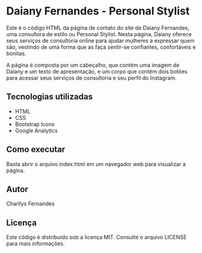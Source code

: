 # Daiany Fernandes - Personal Stylist
Este é o código HTML da página de contato do site de Daiany Fernandes, uma consultora de estilo ou Personal Stylist. Nesta página, Daiany oferece seus serviços de consultoria online para ajudar mulheres a expressar quem são, vestindo de uma forma que as faça sentir-se confiantes, confortáveis e bonitas.

A página é composta por um cabeçalho, que contém uma imagem de Daiany e um texto de apresentação, e um corpo que contém dois botões para acessar seus serviços de consultoria e seu perfil do Instagram.

## Tecnologias utilizadas
- HTML
- CSS
- Bootstrap Icons
- Google Analytics

## Como executar
Basta abrir o arquivo index.html em um navegador web para visualizar a página.

## Autor
Charllys Fernandes

## Licença
Este código é distribuído sob a licença MIT. Consulte o arquivo LICENSE para mais informações.
